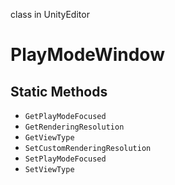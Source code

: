 class in UnityEditor
# PlayModeWindow

## Static Methods
- `GetPlayModeFocused`
- `GetRenderingResolution`
- `GetViewType`
- `SetCustomRenderingResolution`
- `SetPlayModeFocused`
- `SetViewType`
